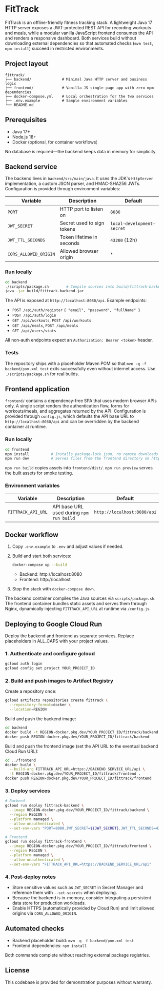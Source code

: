 # FitTrack

FitTrack is an offline-friendly fitness tracking stack. A lightweight Java 17 HTTP server exposes a JWT-protected REST API for
recording workouts and meals, while a modular vanilla JavaScript frontend consumes the API and renders a responsive dashboard.
Both services build without downloading external dependencies so that automated checks (`mvn test`, `npm install`) succeed in
restricted environments.

## Project layout

```
fittrack/
├── backend/              # Minimal Java HTTP server and business logic
├── frontend/             # Vanilla JS single page app with zero npm dependencies
├── docker-compose.yml    # Local orchestration for the two services
├── .env.example          # Sample environment variables
└── README.md
```

## Prerequisites

- Java 17+
- Node.js 18+
- Docker (optional, for container workflows)

No database is required—the backend keeps data in memory for simplicity.

## Backend service

The backend lives in `backend/src/main/java`. It uses the JDK's `HttpServer` implementation, a custom JSON parser, and HMAC-SHA256
JWTs. Configuration is provided through environment variables:

| Variable | Description | Default |
| --- | --- | --- |
| `PORT` | HTTP port to listen on | `8080` |
| `JWT_SECRET` | Secret used to sign tokens | `local-development-secret` |
| `JWT_TTL_SECONDS` | Token lifetime in seconds | `43200` (12h) |
| `CORS_ALLOWED_ORIGIN` | Allowed browser origin | `*` |

### Run locally

```bash
cd backend
./scripts/package.sh        # Compile sources into build/fittrack-backend.jar
java -jar build/fittrack-backend.jar
```

The API is exposed at `http://localhost:8080/api`. Example endpoints:

- `POST /api/auth/register` `{ "email", "password", "fullName" }`
- `POST /api/auth/login`
- `GET /api/workouts`, `POST /api/workouts`
- `GET /api/meals`, `POST /api/meals`
- `GET /api/users/stats`

All non-auth endpoints expect an `Authorization: Bearer <token>` header.

### Tests

The repository ships with a placeholder Maven POM so that `mvn -q -f backend/pom.xml test` exits successfully even without
internet access. Use `./scripts/package.sh` for real builds.

## Frontend application

`frontend/` contains a dependency-free SPA that uses modern browser APIs only. A single script renders the authentication flow,
forms for workouts/meals, and aggregates returned by the API. Configuration is provided through `config.js`, which defaults the
API base URL to `http://localhost:8080/api` and can be overridden by the backend container at runtime.

### Run locally

```bash
cd frontend
npm install          # Installs package-lock.json, no remote downloads
npm run dev          # Serves files from the frontend directory on http://localhost:5173
```

`npm run build` copies assets into `frontend/dist/`. `npm run preview` serves the built assets for smoke testing.

### Environment variables

| Variable | Description | Default |
| --- | --- | --- |
| `FITTRACK_API_URL` | API base URL used during `npm run build` | `http://localhost:8080/api` |

## Docker workflow

1. Copy `.env.example` to `.env` and adjust values if needed.
2. Build and start both services:

   ```bash
   docker-compose up --build
   ```

   - Backend: http://localhost:8080
   - Frontend: http://localhost

3. Stop the stack with `docker-compose down`.

The backend container compiles the Java sources via `scripts/package.sh`. The frontend container bundles static assets and serves
them through Nginx, dynamically injecting `FITTRACK_API_URL` at runtime via `/config.js`.

## Deploying to Google Cloud Run

Deploy the backend and frontend as separate services. Replace placeholders in ALL_CAPS with your project values.

### 1. Authenticate and configure gcloud

```bash
gcloud auth login
gcloud config set project YOUR_PROJECT_ID
```

### 2. Build and push images to Artifact Registry

Create a repository once:

```bash
gcloud artifacts repositories create fittrack \
  --repository-format=docker \
  --location=REGION
```

Build and push the backend image:

```bash
cd backend
docker build -t REGION-docker.pkg.dev/YOUR_PROJECT_ID/fittrack/backend .
docker push REGION-docker.pkg.dev/YOUR_PROJECT_ID/fittrack/backend
```

Build and push the frontend image (set the API URL to the eventual backend Cloud Run URL):

```bash
cd ../frontend
docker build \
  --build-arg FITTRACK_API_URL=https://BACKEND_SERVICE_URL/api \
  -t REGION-docker.pkg.dev/YOUR_PROJECT_ID/fittrack/frontend .
docker push REGION-docker.pkg.dev/YOUR_PROJECT_ID/fittrack/frontend
```

### 3. Deploy services

```bash
# Backend
gcloud run deploy fittrack-backend \
  --image REGION-docker.pkg.dev/YOUR_PROJECT_ID/fittrack/backend \
  --region REGION \
  --platform managed \
  --allow-unauthenticated \
  --set-env-vars "PORT=8080,JWT_SECRET=${JWT_SECRET},JWT_TTL_SECONDS=43200,CORS_ALLOWED_ORIGIN=https://FRONTEND_SERVICE_URL"

# Frontend
gcloud run deploy fittrack-frontend \
  --image REGION-docker.pkg.dev/YOUR_PROJECT_ID/fittrack/frontend \
  --region REGION \
  --platform managed \
  --allow-unauthenticated \
  --set-env-vars "FITTRACK_API_URL=https://BACKEND_SERVICE_URL/api"
```

### 4. Post-deploy notes

- Store sensitive values such as `JWT_SECRET` in Secret Manager and reference them with `--set-secrets` when deploying.
- Because the backend is in-memory, consider integrating a persistent data store for production workloads.
- Enable HTTPS (automatically provided by Cloud Run) and limit allowed origins via `CORS_ALLOWED_ORIGIN`.

## Automated checks

- Backend placeholder build: `mvn -q -f backend/pom.xml test`
- Frontend dependencies: `npm install`

Both commands complete without reaching external package registries.

## License

This codebase is provided for demonstration purposes without warranty.
